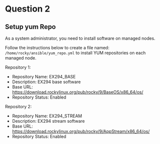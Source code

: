 # Question 2

## Setup yum Repo

As a system administrator, you need to install software on managed nodes.

Follow the instructions below to create a file named:
`/home/rocky/ansible/yum_repo.yml`
to install YUM repositories on each managed node.

Repository 1:
- Repository Name: EX294_BASE
- Description: EX294 base software
- Base URL: https://download.rockylinux.org/pub/rocky/9/BaseOS/x86_64/os/
- Repository Status: Enabled

Repository 2:
- Repository Name: EX294_STREAM
- Description: EX294 stream software
- Base URL: https://download.rockylinux.org/pub/rocky/9/AppStream/x86_64/os/
- Repository Status: Enabled